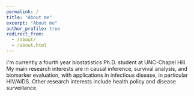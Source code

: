 ```yaml
---
permalink: /
title: "About me"
excerpt: "About me"
author_profile: true
redirect_from: 
  - /about/
  - /about.html
---
```


I'm currently a fourth year biostatistics Ph.D. student at UNC-Chapel Hill. My main research interests are in causal inference, survival analysis, and biomarker evaluation, with applications in infectious disease, in particular HIV/AIDS. Other research interests include health policy and disease surveillance.
